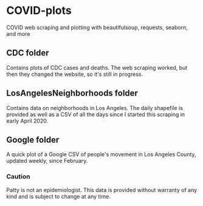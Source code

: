 # COVID-plots
COVID web scraping and plotting with beautifulsoup, requests, seaborn, and more

## CDC folder

Contains plots of CDC cases and deaths. The web scraping worked, but then they changed the website, so it's still in progress.

## LosAngelesNeighborhoods folder

Contains data on neighborhoods in Los Angeles. The daily shapefile is provided as well as a CSV of all the days since I started this scraping in early April 2020.

## Google folder

A quick plot of a Google CSV of people's movement in Los Angeles County, updated weekly, since February.

### Caution

Patty is not an epidemiologist. This data is provided without warranty of any kind and is subject to change at any time.
